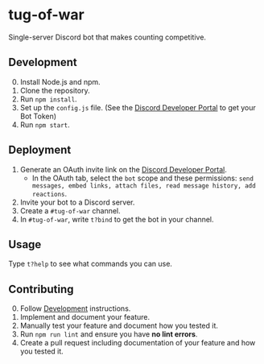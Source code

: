 # tug-of-war

Single-server Discord bot that makes counting competitive.

## Development

0. Install Node.js and npm.
1. Clone the repository.
2. Run `npm install`.
3. Set up the `config.js` file. (See the [Discord Developer Portal](https://discord.com/developers/applications/) to get your Bot Token)
4. Run `npm start`.

## Deployment

1. Generate an OAuth invite link on the [Discord Developer Portal](https://discord.com/developers/applications/).
    * In the OAuth tab, select the `bot` scope and these permissions: `send messages, embed links, attach files, read message history, add reactions`.
2. Invite your bot to a Discord server.
3. Create a `#tug-of-war` channel.
4. In `#tug-of-war`, write `t?bind` to get the bot in your channel.

## Usage

Type `t?help` to see what commands you can use.

## Contributing

0. Follow [Development](#development) instructions.
1. Implement and document your feature.
2. Manually test your feature and document how you tested it.
3. Run `npm run lint` and ensure you have **no lint errors**.
4. Create a pull request including documentation of your feature and how you tested it.
